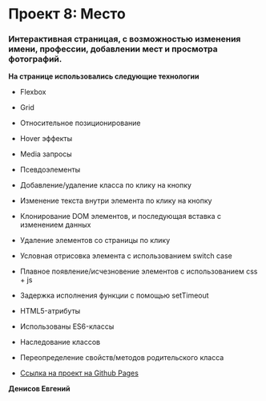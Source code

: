 # Проект 8: Место

### Интерактивная страницая, с возможностью изменения имени, профессии, добавлении мест и просмотра фотографий.

**На странице использовались следующие технологии**

* Flexbox
* Grid
* Относительное позиционирование
* Hover эффекты
* Media запросы
* Псевдоэлементы
* Добавление/удаление класса по клику на кнопку
* Изменение текста внутри элемента по клику на кнопку
* Клонирование DOM элементов, и последующая вставка с изменением данных
* Удаление элементов со страницы по клику
* Условная отрисовка элемента с использованием switch case
* Плавное появление/исчезновение элементов с использованием css + js
* Задержка исполнения функции с помощью setTimeout
* HTML5-атрибуты
* Использованы ES6-классы
* Наследование классов
* Переопределение свойств/методов родительского класса



* [Ссылка на проект на Github Pages](https://jackyapa6eu.github.io/mesto/index.html)

**Денисов Евгений**

